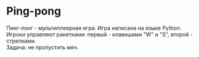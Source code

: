 # Ping-pong
Пинг-понг - мультиплеерная игра. Игра написана на языке Python.                                                                                                                  
Игроки управляют ракетками: первый - клавишами "W" и "S", второй - стрелками.                                                                                                      
Задача: не пропустить мяч.
